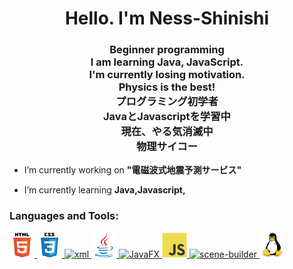 <h1 align="center">Hello. I'm Ness-Shinishi</h1>
<h3 align="center"> Beginner programming <br> I am learning Java, JavaScript.<br> I'm currently losing motivation. <br> Physics is the best! <br>プログラミング初学者<br> JavaとJavascriptを学習中<br> 現在、やる気消滅中 <br> 物理サイコー</h3>

- I’m currently working on **"電磁波式地震予測サービス"**

- I’m currently learning **Java,Javascript,**


<h3 align="left">Languages and Tools:</h3>
<p align="left"><a href="https://www.w3.org/html/" target="_blank" rel="noreferrer"> <img src="https://raw.githubusercontent.com/devicons/devicon/master/icons/html5/html5-original-wordmark.svg" alt="html5" width="40" height="40"/> </a> <a href="https://www.w3schools.com/css/" target="_blank" rel="noreferrer"> <img src="https://raw.githubusercontent.com/devicons/devicon/master/icons/css3/css3-original-wordmark.svg" alt="css3" width="40" height="40"/> </a> <a href="https://www.w3.org/XML/" target="_blank" rel="noreferrer"> <img src="https://pic.onlinewebfonts.com/svg/img_476717.png" alt="xml" width="40" height="40"/> </a> 
<a href="https://www.java.com" target="_blank" rel="noreferrer"> <img src="https://raw.githubusercontent.com/devicons/devicon/master/icons/java/java-original.svg" alt="java" width="40" height="40"/> </a> 
<a href="https://openjfx.io/" target="_blank" rel="noreferrer"> <img src="https://upload.wikimedia.org/wikipedia/commons/thumb/3/30/JavaFX_text_logo.png/330px-JavaFX_text_logo.png" alt="JavaFX" width="93.6" height="40"/> </a> 
<a href="https://developer.mozilla.org/en-US/docs/Web/JavaScript" target="_blank" rel="noreferrer"> <img src="https://raw.githubusercontent.com/devicons/devicon/master/icons/javascript/javascript-original.svg" alt="javascript" width="40" height="40"/> </a> 
<a href="https://gluonhq.com/products/scene-builder/" target="_blank" rel="noreferrer"> <img src="https://i2.wp.com/gluonhq.com/wp-content/uploads/2015/02/SceneBuilderLogo.png?fit=781%2C781&ssl=1" alt="scene-builder" width="40" height="40"/> </a> 
 <a href="https://www.linux.org/" target="_blank" rel="noreferrer"> <img src="https://raw.githubusercontent.com/devicons/devicon/master/icons/linux/linux-original.svg" alt="linux" width="40" height="40"/> </a> </p>
